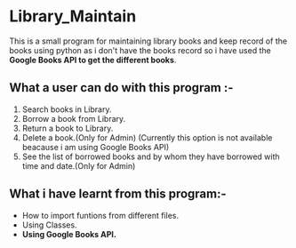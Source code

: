 # Library_Maintain
This is a small program for maintaining library books and keep record of the books using python as i don't have the books record so i have used the **Google Books API to get the different books**.

## What a user can do with this program :-

1. Search books in Library.
2. Borrow a book from Library.
3. Return a book to Library.
5. Delete a book.(Only for Admin) (Currently this option is not available beacause i am using Google Books API)
6. See the list of borrowed books and by whom they have borrowed with time and date.(Only for Admin)

## What i have learnt from this program:-

- How to import funtions from different files.
- Using Classes.
- **Using Google Books API.**